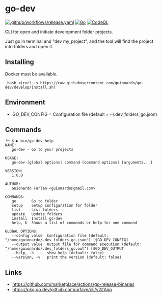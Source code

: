 # go-dev

[![.github/workflows/release.yaml](https://github.com/guionardo/go-dev/actions/workflows/release.yaml/badge.svg)](https://github.com/guionardo/go-dev/actions/workflows/release.yaml)
[![Go](https://github.com/guionardo/go-dev/actions/workflows/go.yml/badge.svg)](https://github.com/guionardo/go-dev/actions/workflows/go.yml)
[![CodeQL](https://github.com/guionardo/go-dev/actions/workflows/codeql-analysis.yml/badge.svg)](https://github.com/guionardo/go-dev/actions/workflows/codeql-analysis.yml)

CLI for open and initiate development folder projects.

Just go in terminal and "dev my_project", and the tool will find the project into folders and open it.

## Installing

Docker must be available.

```shell
 bash <(curl -s https://raw.githubusercontent.com/guionardo/go-dev/develop/install.sh)
```

## Environment

* GO_DEV_CONFIG = Configuration file (default = ~/.dev_folders_go.json)

## Commands

```shell
└─ $ ▶ bin/go-dev help
NAME:
   go-dev - Go to your projects

USAGE:
   go-dev [global options] command [command options] [arguments...]

VERSION:
   1.0.0

AUTHOR:
   Guionardo Furlan <guionardo@gmail.com>

COMMANDS:
   go       Go to folder
   setup    Setup configuration for folder
   list     List folders
   update   Update folders
   install  Install go-dev
   help, h  Shows a list of commands or help for one command

GLOBAL OPTIONS:
   --config value  Configuration file (default: "/home/guionardo/.dev_folders_go.json") [$GO_DEV_CONFIG]
   --output value  Output file for command execution (default: "/home/guionardo/.dev_folders_go.out") [$GO_DEV_OUTPUT]
   --help, -h      show help (default: false)
   --version, -v   print the version (default: false)

```

## Links

* https://github.com/marketplace/actions/go-release-binaries
* https://pkg.go.dev/github.com/urfave/cli/v2#App
